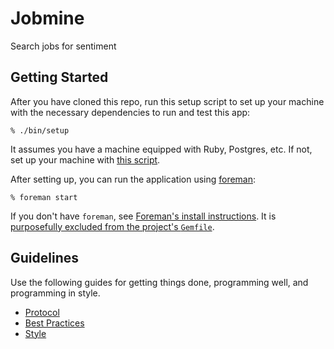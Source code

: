 # Jobmine
Search jobs for sentiment

## Getting Started


After you have cloned this repo, run this setup script to set up your machine
with the necessary dependencies to run and test this app:

    % ./bin/setup

It assumes you have a machine equipped with Ruby, Postgres, etc. If not, set up
your machine with [this script].

[this script]: https://github.com/thoughtbot/laptop

After setting up, you can run the application using [foreman]:

    % foreman start

If you don't have `foreman`, see [Foreman's install instructions][foreman]. It
is [purposefully excluded from the project's `Gemfile`][exclude].

[foreman]: https://github.com/ddollar/foreman
[exclude]: https://github.com/ddollar/foreman/pull/437#issuecomment-41110407

## Guidelines

Use the following guides for getting things done, programming well, and
programming in style.

* [Protocol](http://github.com/thoughtbot/guides/blob/master/protocol)
* [Best Practices](http://github.com/thoughtbot/guides/blob/master/best-practices)
* [Style](http://github.com/thoughtbot/guides/blob/master/style)
